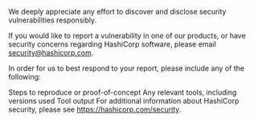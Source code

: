 We deeply appreciate any effort to discover and disclose security vulnerabilities responsibly.

If you would like to report a vulnerability in one of our products, or have security concerns regarding HashiCorp software, please email security@hashicorp.com.

In order for us to best respond to your report, please include any of the following:

Steps to reproduce or proof-of-concept
Any relevant tools, including versions used
Tool output
For additional information about HashiCorp security, please see https://hashicorp.com/security.